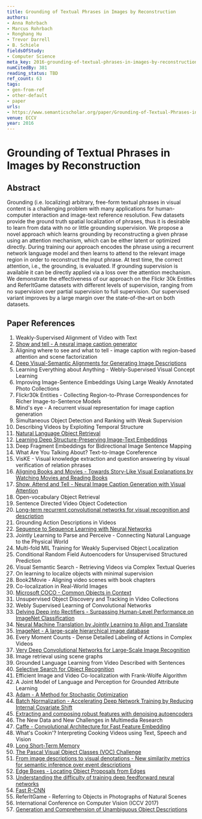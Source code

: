 ```yaml
---
title: Grounding of Textual Phrases in Images by Reconstruction
authors:
- Anna Rohrbach
- Marcus Rohrbach
- Ronghang Hu
- Trevor Darrell
- B. Schiele
fieldsOfStudy:
- Computer Science
meta_key: 2016-grounding-of-textual-phrases-in-images-by-reconstruction
numCitedBy: 381
reading_status: TBD
ref_count: 63
tags:
- gen-from-ref
- other-default
- paper
urls:
- https://www.semanticscholar.org/paper/Grounding-of-Textual-Phrases-in-Images-by-Rohrbach-Rohrbach/14c2321851fb5ae580a19726dd2753a525d6ad76?sort=total-citations
venue: ECCV
year: 2016
---
```


# Grounding of Textual Phrases in Images by Reconstruction

## Abstract

Grounding (i.e. localizing) arbitrary, free-form textual phrases in visual content is a challenging problem with many applications for human-computer interaction and image-text reference resolution. Few datasets provide the ground truth spatial localization of phrases, thus it is desirable to learn from data with no or little grounding supervision. We propose a novel approach which learns grounding by reconstructing a given phrase using an attention mechanism, which can be either latent or optimized directly. During training our approach encodes the phrase using a recurrent network language model and then learns to attend to the relevant image region in order to reconstruct the input phrase. At test time, the correct attention, i.e., the grounding, is evaluated. If grounding supervision is available it can be directly applied via a loss over the attention mechanism. We demonstrate the effectiveness of our approach on the Flickr 30k Entities and ReferItGame datasets with different levels of supervision, ranging from no supervision over partial supervision to full supervision. Our supervised variant improves by a large margin over the state-of-the-art on both datasets.

## Paper References

1. Weakly-Supervised Alignment of Video with Text
2. [Show and tell - A neural image caption generator](2015-show-and-tell-a-neural-image-caption-generator)
3. Aligning where to see and what to tell - image caption with region-based attention and scene factorization
4. [Deep Visual-Semantic Alignments for Generating Image Descriptions](2017-deep-visual-semantic-alignments-for-generating-image-descriptions)
5. Learning Everything about Anything - Webly-Supervised Visual Concept Learning
6. Improving Image-Sentence Embeddings Using Large Weakly Annotated Photo Collections
7. Flickr30k Entities - Collecting Region-to-Phrase Correspondences for Richer Image-to-Sentence Models
8. Mind's eye - A recurrent visual representation for image caption generation
9. Simultaneous Object Detection and Ranking with Weak Supervision
10. Describing Videos by Exploiting Temporal Structure
11. [Natural Language Object Retrieval](2016-natural-language-object-retrieval)
12. [Learning Deep Structure-Preserving Image-Text Embeddings](2016-learning-deep-structure-preserving-image-text-embeddings)
13. Deep Fragment Embeddings for Bidirectional Image Sentence Mapping
14. What Are You Talking About? Text-to-Image Coreference
15. VisKE - Visual knowledge extraction and question answering by visual verification of relation phrases
16. [Aligning Books and Movies - Towards Story-Like Visual Explanations by Watching Movies and Reading Books](2015-aligning-books-and-movies-towards-story-like-visual-explanations-by-watching-movies-and-reading-books)
17. [Show, Attend and Tell - Neural Image Caption Generation with Visual Attention](2015-show-attend-and-tell-neural-image-caption-generation-with-visual-attention)
18. Open-vocabulary Object Retrieval
19. Sentence Directed Video Object Codetection
20. [Long-term recurrent convolutional networks for visual recognition and description](2015-long-term-recurrent-convolutional-networks-for-visual-recognition-and-description)
21. Grounding Action Descriptions in Videos
22. [Sequence to Sequence Learning with Neural Networks](2014-sequence-to-sequence-learning-with-neural-networks)
23. Jointly Learning to Parse and Perceive - Connecting Natural Language to the Physical World
24. Multi-fold MIL Training for Weakly Supervised Object Localization
25. Conditional Random Field Autoencoders for Unsupervised Structured Prediction
26. Visual Semantic Search - Retrieving Videos via Complex Textual Queries
27. On learning to localize objects with minimal supervision
28. Book2Movie - Aligning video scenes with book chapters
29. Co-localization in Real-World Images
30. [Microsoft COCO - Common Objects in Context](2014-microsoft-coco-common-objects-in-context)
31. Unsupervised Object Discovery and Tracking in Video Collections
32. Webly Supervised Learning of Convolutional Networks
33. [Delving Deep into Rectifiers - Surpassing Human-Level Performance on ImageNet Classification](2015-delving-deep-into-rectifiers-surpassing-human-level-performance-on-imagenet-classification)
34. [Neural Machine Translation by Jointly Learning to Align and Translate](2015-neural-machine-translation-by-jointly-learning-to-align-and-translate)
35. [ImageNet - A large-scale hierarchical image database](2009-imagenet-a-large-scale-hierarchical-image-database)
36. Every Moment Counts - Dense Detailed Labeling of Actions in Complex Videos
37. [Very Deep Convolutional Networks for Large-Scale Image Recognition](2014-vggnet.md)
38. Image retrieval using scene graphs
39. Grounded Language Learning from Video Described with Sentences
40. [Selective Search for Object Recognition](2013-selective-search-for-object-recognition)
41. Efficient Image and Video Co-localization with Frank-Wolfe Algorithm
42. A Joint Model of Language and Perception for Grounded Attribute Learning
43. [Adam - A Method for Stochastic Optimization](2015-adam-a-method-for-stochastic-optimization)
44. [Batch Normalization - Accelerating Deep Network Training by Reducing Internal Covariate Shift](2015-batch-normalization-accelerating-deep-network-training-by-reducing-internal-covariate-shift)
45. [Extracting and composing robust features with denoising autoencoders](2008-extracting-and-composing-robust-features-with-denoising-autoencoders)
46. The New Data and New Challenges in Multimedia Research
47. [Caffe - Convolutional Architecture for Fast Feature Embedding](2014-caffe-convolutional-architecture-for-fast-feature-embedding)
48. What's Cookin'? Interpreting Cooking Videos using Text, Speech and Vision
49. [Long Short-Term Memory](1997-long-short-term-memory)
50. [The Pascal Visual Object Classes (VOC) Challenge](2009-the-pascal-visual-object-classes-voc-challenge)
51. [From image descriptions to visual denotations - New similarity metrics for semantic inference over event descriptions](2014-from-image-descriptions-to-visual-denotations-new-similarity-metrics-for-semantic-inference-over-event-descriptions)
52. [Edge Boxes - Locating Object Proposals from Edges](2014-edge-boxes-locating-object-proposals-from-edges)
53. [Understanding the difficulty of training deep feedforward neural networks](2010-understanding-the-difficulty-of-training-deep-feedforward-neural-networks)
54. [Fast R-CNN](2015-fast-r-cnn)
55. ReferItGame - Referring to Objects in Photographs of Natural Scenes
56. International Conference on Computer Vision (ICCV 2017)
57. [Generation and Comprehension of Unambiguous Object Descriptions](2016-generation-and-comprehension-of-unambiguous-object-descriptions)
